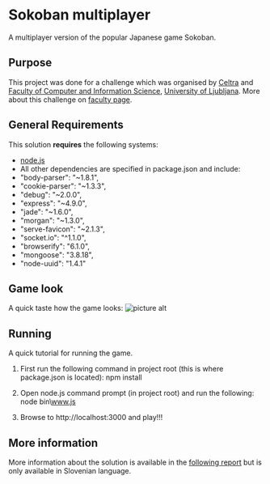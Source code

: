 # Sokoban multiplayer
A multiplayer version of the popular Japanese game Sokoban.

## Purpose
This project was done for a challenge which was organised by [Celtra](http://www.celtra.com/) and [Faculty of Computer and Information Science](http://www.fri.uni-lj.si/en/), [University of Ljubljana](http://www.uni-lj.si/eng/). More about this challenge on [faculty page](http://www.fri.uni-lj.si/si/raziskave/studentski_izzivi/celtrin_izziv/).

## General Requirements
This solution **requires** the following systems:
* [node.js](http://nodejs.org/)
* All other dependencies are specified in package.json and include:
 * "body-parser": "~1.8.1",
 * "cookie-parser": "~1.3.3",
 * "debug": "~2.0.0",
 * "express": "~4.9.0",
 * "jade": "~1.6.0",
 * "morgan": "~1.3.0",
 * "serve-favicon": "~2.1.3",
 * "socket.io": "^1.1.0",
 * "browserify": "6.1.0",
 * "mongoose": "3.8.18",
 * "node-uuid": "1.4.1"

## Game look
A quick taste how the game looks:
![picture alt](https://wv0klg.dm2304.livefilestore.com/y2pR2S8gJ62E8gR8oAj-Ttp3P0suIl9cK-Wzf_hR1K1lMA4yFSfPFk8htOYNV60r3kCyFrb3_MDNpy4n23XlYO-YtgucDPZJxjEqef07wVhD6E/sokoban_application.png?psid=1 "Sokoban multiplayer game")

## Running
A quick tutorial for running the game.
1. First run the following command in project root (this is where package.json is located):
   npm install

2. Open node.js command prompt (in project root) and run the following:
   node bin\www.js

3. Browse to http://localhost:3000 and play!!!

## More information
More information about the solution is available in the [following report](https://onedrive.live.com/redir?resid=3CA18FAC4B5A16DF%2170265) but is only available in Slovenian language.
